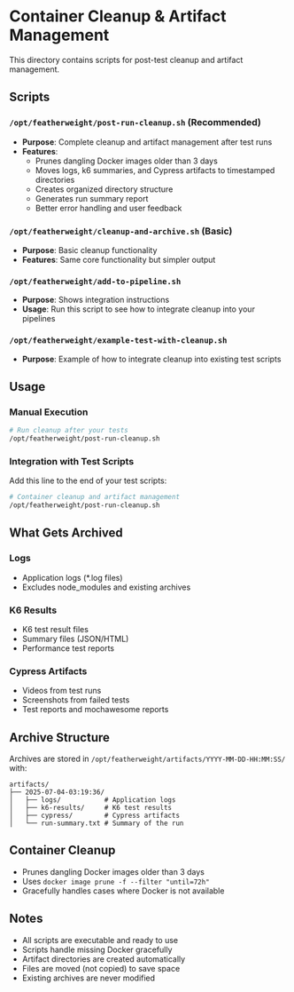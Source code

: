 # Container Cleanup & Artifact Management

This directory contains scripts for post-test cleanup and artifact management.

## Scripts

### `/opt/featherweight/post-run-cleanup.sh` (Recommended)
- **Purpose**: Complete cleanup and artifact management after test runs
- **Features**:
  - Prunes dangling Docker images older than 3 days
  - Moves logs, k6 summaries, and Cypress artifacts to timestamped directories
  - Creates organized directory structure
  - Generates run summary report
  - Better error handling and user feedback

### `/opt/featherweight/cleanup-and-archive.sh` (Basic)
- **Purpose**: Basic cleanup functionality
- **Features**: Same core functionality but simpler output

### `/opt/featherweight/add-to-pipeline.sh`
- **Purpose**: Shows integration instructions
- **Usage**: Run this script to see how to integrate cleanup into your pipelines

### `/opt/featherweight/example-test-with-cleanup.sh`
- **Purpose**: Example of how to integrate cleanup into existing test scripts

## Usage

### Manual Execution
```bash
# Run cleanup after your tests
/opt/featherweight/post-run-cleanup.sh
```

### Integration with Test Scripts
Add this line to the end of your test scripts:
```bash
# Container cleanup and artifact management
/opt/featherweight/post-run-cleanup.sh
```

## What Gets Archived

### Logs
- Application logs (*.log files)
- Excludes node_modules and existing archives

### K6 Results
- K6 test result files
- Summary files (JSON/HTML)
- Performance test reports

### Cypress Artifacts
- Videos from test runs
- Screenshots from failed tests
- Test reports and mochawesome reports

## Archive Structure

Archives are stored in `/opt/featherweight/artifacts/YYYY-MM-DD-HH:MM:SS/` with:
```
artifacts/
├── 2025-07-04-03:19:36/
│   ├── logs/           # Application logs
│   ├── k6-results/     # K6 test results
│   ├── cypress/        # Cypress artifacts
│   └── run-summary.txt # Summary of the run
```

## Container Cleanup

- Prunes dangling Docker images older than 3 days
- Uses `docker image prune -f --filter "until=72h"`
- Gracefully handles cases where Docker is not available

## Notes

- All scripts are executable and ready to use
- Scripts handle missing Docker gracefully
- Artifact directories are created automatically
- Files are moved (not copied) to save space
- Existing archives are never modified
